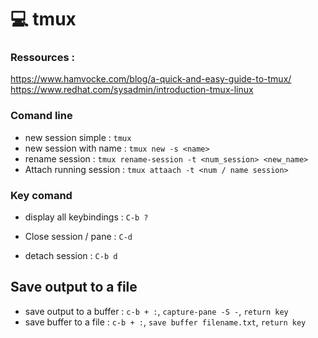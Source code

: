# :computer: tmux

### Ressources :
https://www.hamvocke.com/blog/a-quick-and-easy-guide-to-tmux/  
https://www.redhat.com/sysadmin/introduction-tmux-linux  
  
### Comand line  
- new session simple : `tmux`  
- new session with name : `tmux new -s <name>`
- rename session : `tmux rename-session -t <num_session> <new_name>`  
- Attach running session : `tmux attaach -t <num / name session>`
  
    
### Key comand  

- display all keybindings : `C-b ?`

- Close session / pane : `C-d`
- detach session : `C-b d` 


## Save output to a file  

- save output to a buffer : `c-b + :`, `capture-pane -S -`, `return key`  
- save buffer to a file : `c-b + :`, `save buffer filename.txt`, `return key`
